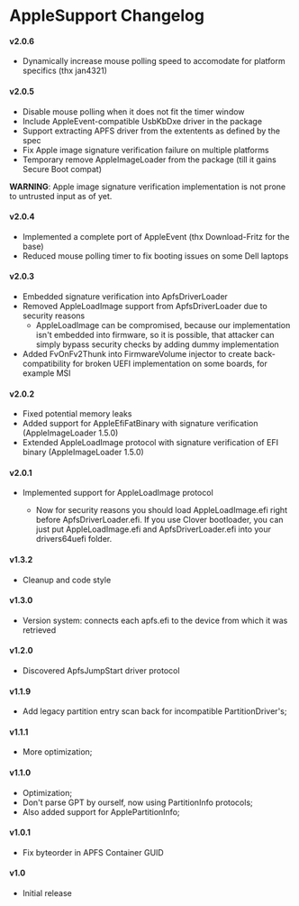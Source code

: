 AppleSupport Changelog
======================

#### v2.0.6
- Dynamically increase mouse polling speed to accomodate for platform specifics (thx jan4321)

#### v2.0.5
- Disable mouse polling when it does not fit the timer window
- Include AppleEvent-compatible UsbKbDxe driver in the package
- Support extracting APFS driver from the extentents as defined by the spec
- Fix Apple image signature verification failure on multiple platforms
- Temporary remove AppleImageLoader from the package (till it gains Secure Boot compat)

**WARNING**: Apple image signature verification implementation is not prone to untrusted input as of yet.

#### v2.0.4
- Implemented a complete port of AppleEvent (thx Download-Fritz for the base)
- Reduced mouse polling timer to fix booting issues on some Dell laptops

#### v2.0.3
- Embedded signature verification into ApfsDriverLoader
- Removed AppleLoadImage support from ApfsDriverLoader due to security reasons
  * AppleLoadImage can be compromised, because our implementation isn't embedded into firmware, so it is possible, that attacker can simply bypass security checks by adding dummy implementation
- Added FvOnFv2Thunk into FirmwareVolume injector to create back-compatibility for broken UEFI implementation on some boards, for example MSI

#### v2.0.2
- Fixed potential memory leaks
- Added support for AppleEfiFatBinary with signature verification (AppleImageLoader 1.5.0)
- Extended AppleLoadImage protocol with signature verification of EFI binary (AppleImageLoader 1.5.0)

#### v2.0.1
- Implemented support for AppleLoadImage protocol

	* Now for security reasons you should load AppleLoadImage.efi right before ApfsDriverLoader.efi. If you use Clover bootloader, you can just put AppleLoadImage.efi and ApfsDriverLoader.efi into your drivers64uefi folder.

#### v1.3.2
- Cleanup and code style

#### v1.3.0
- Version system: connects each apfs.efi to the device from which it was retrieved

#### v1.2.0
- Discovered ApfsJumpStart driver protocol

#### v1.1.9
- Add legacy partition entry scan back for incompatible PartitionDriver's;

#### v1.1.1
- More optimization;

#### v1.1.0
- Optimization;
- Don't parse GPT by ourself, now using PartitionInfo protocols;
- Also added support for ApplePartitionInfo;

#### v1.0.1
- Fix byteorder in APFS Container GUID

#### v1.0
- Initial release

